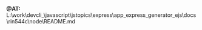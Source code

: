 **@AT:** 
L:\work\devcli_\javascript\jstopics\express\app_express_generator_ejs\docs\rin544c\node\README.md 
